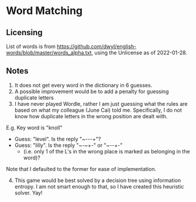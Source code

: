 # Word Matching

## Licensing

List of words is from https://github.com/dwyl/english-words/blob/master/words_alpha.txt, using the Unlicense as of 2022-01-28.

## Notes
1. It does not get every word in the dictionary in 6 guesses.
2. A possible improvement would be to add a penalty for guessing duplicate letters
3. I have never played Wordle, rather I am just guessing what the rules are based on what my colleague (June Cai) told me. Specifically, I do not know how duplicate letters in the wrong position are dealt with.
  
  E.g. Key word is "knoll"
  * Guess: "level". Is the reply "\~---+"?
  * Guess: "lilly". Is the reply "\~-\~+-" or "\~--+-"
    * (i.e. only 1 of the L's in the wrong place is marked as belonging in the word)?

Note that I defaulted to the former for ease of implementation.

4. This game would be best solved by a decision tree using information entropy. I am not smart enough to that, so I have created this heuristic solver. Yay!